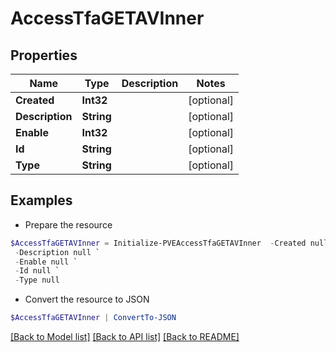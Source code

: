 # AccessTfaGETAVInner
## Properties

Name | Type | Description | Notes
------------ | ------------- | ------------- | -------------
**Created** | **Int32** |  | [optional] 
**Description** | **String** |  | [optional] 
**Enable** | **Int32** |  | [optional] 
**Id** | **String** |  | [optional] 
**Type** | **String** |  | [optional] 

## Examples

- Prepare the resource
```powershell
$AccessTfaGETAVInner = Initialize-PVEAccessTfaGETAVInner  -Created null `
 -Description null `
 -Enable null `
 -Id null `
 -Type null
```

- Convert the resource to JSON
```powershell
$AccessTfaGETAVInner | ConvertTo-JSON
```

[[Back to Model list]](../README.md#documentation-for-models) [[Back to API list]](../README.md#documentation-for-api-endpoints) [[Back to README]](../README.md)

